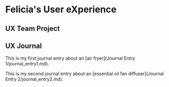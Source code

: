 # Felicia's User eXperience


## UX Team Project


## UX Journal

This is my first journal entry about an [air fryer](Journal Entry 1/journal_entry1.md).

This is my second journal entry about an [essential oil fan diffuser](Journal Entry 2/journal_entry2.md).
